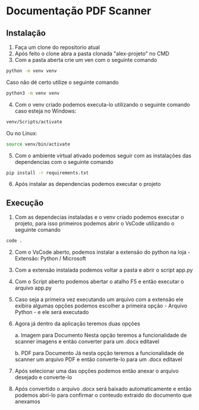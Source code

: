 # Documentação PDF Scanner

## Instalação

1. Faça um clone do repositorio atual
2. Após feito o clone abra a pasta clonada "alex-projeto" no CMD
3. Com a pasta aberta crie um ven com o seguinte comando

```bash
python -m venv venv
```

Caso não dé certo utilize o seguinte comando

```bash
python3 -m venv venv
```

4. Com o venv criado podemos executa-lo utilizando o seguinte comando caso esteja no Windows:

```bash
venv/Scripts/activate
```

Ou no Linux:

```bash
source venv/bin/activate
```

5. Com o ambiente virtual ativado podemos seguir com as instalações das dependencias com o seguinte comando

```bash
pip install -r requirements.txt
```

6. Após instalar as dependencias podemos executar o projeto

## Execução

1. Com as dependecias instaladas e o venv criado podemos executar o projeto, para isso primeiros podemos abrir o VsCode utilizando o seguinte comando

```bash
code .
```

2. Com o VsCode aberto, podemos instalar a extensão do python na loja - Extensão: Python / Microsoft

3. Com a extensão instalada podemos voltar a pasta e abrir o script app.py

4. Com o Script aberto podemos abertar o atalho F5 e então executar o arquivo app.py

5. Caso seja a primeira vez executando um arquivo com a extensão ele exibira algumas opções podemos escolher a primeira opção - Arquivo Python - e ele será executado

6. Agora já dentro da aplicação teremos duas opções

   a. Imagem para Documento
   Nesta opção teremos a funcionalidade de scanner imagens e então converter para um .docx editavel

   b. PDF para Documento
   Já nesta opção teremos a funcionalidade de scanner um arquivo PDF e então converte-lo para um .docx editavel

7. Após selecionar uma das opções podemos então anexar o arquivo desejado e converte-lo

8. Após convertido o arquivo .docx será baixado automaticamente e então podemos abri-lo para confirmar o conteudo extraido do documento que anexamos
